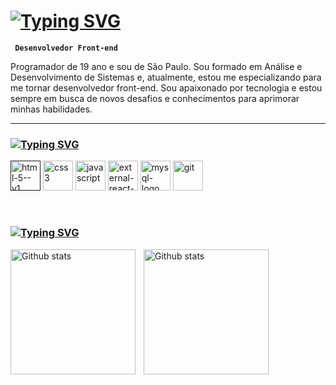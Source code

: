 # [![Typing SVG](https://readme-typing-svg.herokuapp.com?font=Fira+Code&pause=1000&color=03F700&width=435&lines=%F0%9F%91%A8%E2%80%8D%F0%9F%92%BB+Gabriel+Negri+)](https://git.io/typing-svg)

**` Desenvolvedor Front-end`**

Programador de 19 ano e sou de São Paulo. Sou formado em Análise e Desenvolvimento de Sistemas e, atualmente, estou me especializando para me tornar desenvolvedor front-end. Sou apaixonado por tecnologia e estou sempre em busca de novos desafios e conhecimentos para aprimorar minhas habilidades.

---
### [![Typing SVG](https://readme-typing-svg.herokuapp.com?font=Fira+Code&pause=1000&color=03F700&width=435&lines=%F0%9F%A4%96+Linguagens+e+t%C3%A9cnologias+)](https://git.io/typing-svg)


<p align="left">
  <a href=><img width="48" height="48" src="https://img.icons8.com/color/48/html-5--v1.png" alt="html-5--v1"/></a>
  <a href="https://twitter.com/DenverCoder1"><img width="48" height="48" src="https://img.icons8.com/color/48/css3.png" alt="css3"/></a>
  <a href="https://discord.gg/fPrdqh3Zfu" alt="Discord" title="Dev Pro Tips Discord Server"><img width="48" height="48" src="https://img.icons8.com/fluency/48/javascript.png" alt="javascript"/></a>
  <a href="https://dev.to/denvercoder1"><img width="48" height="48" src="https://img.icons8.com/external-tal-revivo-color-tal-revivo/48/external-react-a-javascript-library-for-building-user-interfaces-logo-color-tal-revivo.png" alt="external-react-a-javascript-library-for-building-user-interfaces-logo-color-tal-revivo"/></a>
  <a href="https://ko-fi.com/jlawrence"><img width="48" height="48" src="https://img.icons8.com/fluency/48/mysql-logo.png" alt="mysql-logo"/></a>
   <a href="https://ko-fi.com/jlawrence"><img width="48" height="48" src="https://img.icons8.com/color/48/git.png" alt="git"/></a>
</p>

<br/>

### [![Typing SVG](https://readme-typing-svg.herokuapp.com?font=Fira+Code&pause=1000&color=03F700&width=435&lines=%F0%9F%93%8A+Estat%C3%ADsticas)](https://git.io/typing-svg)

<p>
<img
align="left"
alt="Github stats"
height="200"
style="padding-right: 10px;"
src="https://github-readme-stats.vercel.app/api?username=GabrielNegri05&show_icons=true&theme=merko&incluide_all_commits=true&locale=pt-br"
/>

<img
align="left"
alt="Github stats"
height="200"
style="padding-right: 10px;"
src="https://github-readme-stats.vercel.app/api/top-langs/?username=GabrielNegri05&layout=donut&theme=merko&custom_title=Tecnologias"
/>
</p>



